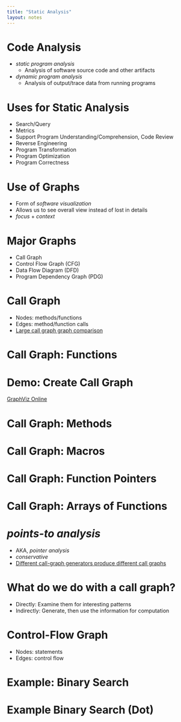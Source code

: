 ```yaml
---
title: "Static Analysis"
layout: notes
---
```


[GraphViz Online]: https://dreampuf.github.io/GraphvizOnline/

# Code Analysis
* *static program analysis*
    * Analysis of software source code and other artifacts
* *dynamic program analysis*
    * Analysis of output/trace data from running programs

# Uses for Static Analysis
* Search/Query
* Metrics
* Support Program Understanding/Comprehension, Code Review
* Reverse Engineering
* Program Transformation
* Program Optimization
* Program Correctness

# Use of Graphs
* Form of *software visualization*
* Allows us to see overall view instead of lost in details
* *focus* + *context*

# Major Graphs
* Call Graph
* Control Flow Graph (CFG)
* Data Flow Diagram (DFD)
* Program Dependency Graph (PDG)

# Call Graph
* Nodes:  methods/functions
* Edges:  method/function calls
* [Large call graph graph comparison](http://lxer.com/module/forums/t/32899/)

# Call Graph:  Functions
<script src="https://gist.github.com/mlcollard/3e3911e0ade874f0a1d7b8434e30680f.js?file=callgraph_Functions.cpp"></script>

# Demo: Create Call Graph
[GraphViz Online]

# Call Graph: Methods
<script src="https://gist.github.com/mlcollard/3e3911e0ade874f0a1d7b8434e30680f.js?file=callgraph_Methods.cpp"></script>

# Call Graph: Macros
<script src="https://gist.github.com/mlcollard/3e3911e0ade874f0a1d7b8434e30680f.js?file=callgraph_Macros.cpp"></script>

# Call Graph:  Function Pointers
<script src="https://gist.github.com/mlcollard/3e3911e0ade874f0a1d7b8434e30680f.js?file=callgraph_Pointers.cpp"></script>

# Call Graph:  Arrays of Functions
<script src="https://gist.github.com/mlcollard/3e3911e0ade874f0a1d7b8434e30680f.js?file=callgraph_Arrays.cpp"></script>

# *points-to analysis*
* AKA, *pointer analysis*
* *conservative*
* [Different call-graph generators produce different call graphs](https://dl.acm.org/citation.cfm?id=279314)

# What do we do with a call graph?
* Directly:  Examine them for interesting patterns
* Indirectly:  Generate, then use the information for computation

# Control-Flow Graph
* Nodes:  statements
* Edges:  control flow

# Example: Binary Search
<script src="https://gist.github.com/mjdecker/d6058119ca64882ceddbcb334fc7c8cb.js?file=binary-search.cpp"></script>

# Example  Binary Search (Dot)
<script src="https://gist.github.com/mjdecker/d6058119ca64882ceddbcb334fc7c8cb.js?file=binary-search.dot"></script>





